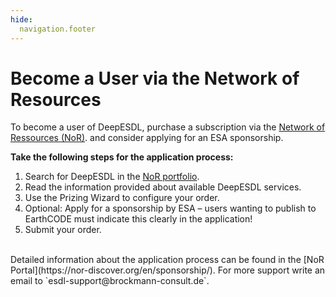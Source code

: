 ```yaml
---
hide:
  navigation.footer
---
```


# Become a User via the Network of Resources

To become a user of DeepESDL, purchase a subscription via the [Network of Ressources (NoR)](https://nor-discover.org/).
and consider applying for an ESA sponsorship.

**Take the following steps for the application process:**

1. Search for DeepESDL in the [NoR portfolio](https://portfolio.nor-discover.org/). 
2. Read the information provided about available DeepESDL services. 
3. Use the Prizing Wizard to configure your order.
4. Optional: Apply for a sponsorship by ESA – users wanting to publish to EarthCODE must indicate this 
   clearly in the application!
5. Submit your order.

<br>
Detailed information about the application process can be found in the [NoR Portal](https://nor-discover.org/en/sponsorship/).
For more support write an email to `esdl-support@brockmann-consult.de`.
